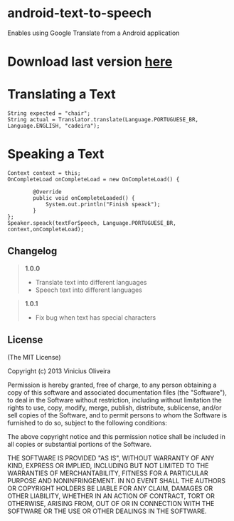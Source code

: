 android-text-to-speech
====================================

Enables using Google Translate from a Android application

Download last version [here](https://github.com/viniciusmo/android-text-to-speech/blob/master/android-text-to-speech/target/android-text-to-speech.jar?raw=true) 
=============

Translating a Text
=============   
    String expected = "chair";
    String actual = Translator.translate(Language.PORTUGUESE_BR,
    Language.ENGLISH, "cadeira");

Speaking a Text
=============   
    Context context = this;
    OnCompleteLoad onCompleteLoad = new OnCompleteLoad() {
    
            @Override
            public void onCompleteLoaded() {
                System.out.println("Finish speack");
            }
    };
    Speaker.speack(textForSpeech, Language.PORTUGUESE_BR, context,onCompleteLoad);

## Changelog
> **1.0.0**
> 
> - Translate text into different languages
> - Speech text into different languages

> **1.0.1**
> 
> - Fix bug when text has special characters

## License

(The MIT License)

Copyright (c) 2013 Vinicius Oliveira

Permission is hereby granted, free of charge, to any person obtaining a copy of this software and associated documentation files (the "Software"), to deal in the Software without restriction, including without limitation the rights to use, copy, modify, merge, publish, distribute, sublicense, and/or sell copies of the Software, and to permit persons to whom the Software is furnished to do so, subject to the following conditions:

The above copyright notice and this permission notice shall be included in all copies or substantial portions of the Software.

THE SOFTWARE IS PROVIDED "AS IS", WITHOUT WARRANTY OF ANY KIND, EXPRESS OR IMPLIED, INCLUDING BUT NOT LIMITED TO THE WARRANTIES OF MERCHANTABILITY, FITNESS FOR A PARTICULAR PURPOSE AND NONINFRINGEMENT. IN NO EVENT SHALL THE AUTHORS OR COPYRIGHT HOLDERS BE LIABLE FOR ANY CLAIM, DAMAGES OR OTHER LIABILITY, WHETHER IN AN ACTION OF CONTRACT, TORT OR OTHERWISE, ARISING FROM, OUT OF OR IN CONNECTION WITH THE SOFTWARE OR THE USE OR OTHER DEALINGS IN THE SOFTWARE.
